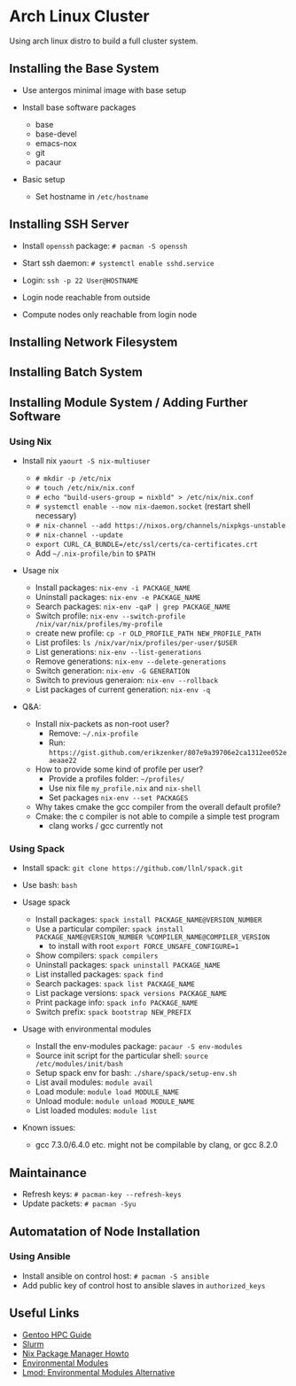 

# Arch Linux Cluster

Using arch linux distro to build a full cluster system.

## Installing the Base System

* Use antergos minimal image with base setup

* Install base software packages
  - base
  - base-devel
  - emacs-nox
  - git
  - pacaur


* Basic setup
  - Set hostname in `/etc/hostname`


## Installing SSH Server

* Install `openssh` package: `# pacman -S openssh`
* Start ssh daemon: `# systemctl enable sshd.service`
* Login: `ssh -p 22 User@HOSTNAME`

* Login node reachable from outside
* Compute nodes only reachable from login node

## Installing Network Filesystem

## Installing Batch System

## Installing Module System / Adding Further Software
### Using Nix
* Install nix `yaourt -S nix-multiuser`
  - `# mkdir -p /etc/nix`
  - `# touch /etc/nix/nix.conf`
  - `# echo "build-users-group = nixbld" > /etc/nix/nix.conf`
  - `# systemctl enable --now nix-daemon.socket` (restart shell necessary)
  - `# nix-channel --add https://nixos.org/channels/nixpkgs-unstable`
  - `# nix-channel --update`
  - `export CURL_CA_BUNDLE=/etc/ssl/certs/ca-certificates.crt`
  - Add `~/.nix-profile/bin` to `$PATH`

* Usage nix
  - Install packages: `nix-env -i PACKAGE_NAME`
  - Uninstall packages: `nix-env -e PACKAGE_NAME`
  - Search packages: `nix-env -qaP | grep PACKAGE_NAME`
  - Switch profile: `nix-env --switch-profile /nix/var/nix/profiles/my-profile`
  - create new profile: `cp -r OLD_PROFILE_PATH NEW_PROFILE_PATH`
  - List profiles: `ls /nix/var/nix/profiles/per-user/$USER`
  - List generations: `nix-env --list-generations`
  - Remove generations: `nix-env --delete-generations`
  - Switch generation: `nix-env -G GENERATION`
  - Switch to previous generaion: `nix-env --rollback`
  - List packages of current generation: `nix-env -q`

* Q&A:
  - Install nix-packets as non-root user?
    - Remove: `~/.nix-profile`
    - Run: `https://gist.github.com/erikzenker/807e9a39706e2ca1312ee052eaeaae22`
  - How to provide some kind of profile per user?
    - Provide a profiles folder: `~/profiles/`
    - Use nix file `my_profile.nix` and `nix-shell`
    - Set packages `nix-env --set PACKAGES`
  - Why takes cmake the gcc compiler from the overall default profile?
  - Cmake: the c compiler is not able to compile a simple test program
    - clang works / gcc currently not
### Using Spack
* Install spack: `git clone https://github.com/llnl/spack.git`
* Use bash: `bash`

* Usage spack
  - Install packages: `spack install PACKAGE_NAME@VERSION_NUMBER`
  - Use a particular compiler: `spack install PACKAGE_NAME@VERSION_NUMBER %COMPILER_NAME@COMPILER_VERSION`
    - to install with root `export FORCE_UNSAFE_CONFIGURE=1`
  - Show compilers: `spack compilers`  
  - Uninstall packages: `spack uninstall PACKAGE_NAME`
  - List installed packages: `spack find`
  - Search packages: `spack list PACKAGE_NAME`
  - List package versions: `spack versions PACKAGE_NAME`
  - Print package info: `spack info PACKAGE_NAME`
  - Switch prefix: `spack bootstrap NEW_PREFIX`
  
* Usage with environmental modules
  - Install the env-modules package: `pacaur -S env-modules`
  - Source init script for the particular shell: `source /etc/modules/init/bash`
  - Setup spack env for bash: `./share/spack/setup-env.sh`
  - List avail modules: `module avail`
  - Load module: `module load MODULE_NAME`
  - Unload module: `module unload MODULE_NAME`
  - List loaded modules: `module list`
  
* Known issues:
  - gcc 7.3.0/6.4.0 etc. might not be compilable by clang, or gcc 8.2.0
  
  
## Maintainance

* Refresh keys: `# pacman-key --refresh-keys`
* Update packets: `# pacman -Syu`

## Automatation of Node Installation

### Using Ansible
* Install ansible on control host: `# pacman -S ansible`
* Add public key of control host to ansible slaves in `authorized_keys`

## Useful Links

* [Gentoo HPC Guide](https://wiki.gentoo.org/wiki/High_Performance_Computing_on_Gentoo)
* [Slurm](https://wiki.archlinux.org/index.php/Slurm)
* [Nix Package Manager Howto](https://nixos.org/nixos/manual/index.html#sec-ad-hoc-packages)
* [Environmental Modules](http://www.admin-magazine.com/HPC/Articles/Environment-Modules)
*  [Lmod: Environmental Modules Alternative](http://www.admin-magazine.com/HPC/Articles/Lmod-Alternative-Environment-Modules)
